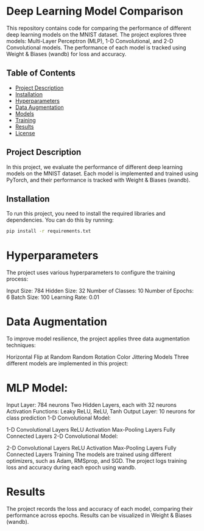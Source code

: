 # Deep Learning Model Comparison

This repository contains code for comparing the performance of different deep learning models on the MNIST dataset. The project explores three models: Multi-Layer Perceptron (MLP), 1-D Convolutional, and 2-D Convolutional models. The performance of each model is tracked using Weight & Biases (wandb) for loss and accuracy.

## Table of Contents
- [Project Description](#project-description)
- [Installation](#installation)
- [Hyperparameters](#hyperparameters)
- [Data Augmentation](#data-augmentation)
- [Models](#models)
- [Training](#training)
- [Results](#results)
- [License](#license)

## Project Description

In this project, we evaluate the performance of different deep learning models on the MNIST dataset. Each model is implemented and trained using PyTorch, and their performance is tracked with Weight & Biases (wandb).

## Installation

To run this project, you need to install the required libraries and dependencies. You can do this by running:

```bash
pip install -r requirements.txt
```

# Hyperparameters
The project uses various hyperparameters to configure the training process:

Input Size: 784
Hidden Size: 32
Number of Classes: 10
Number of Epochs: 6
Batch Size: 100
Learning Rate: 0.01

# Data Augmentation
To improve model resilience, the project applies three data augmentation techniques:

Horizontal Flip at Random
Random Rotation
Color Jittering
Models
Three different models are implemented in this project:

# MLP Model:

Input Layer: 784 neurons
Two Hidden Layers, each with 32 neurons
Activation Functions: Leaky ReLU, ReLU, Tanh
Output Layer: 10 neurons for class prediction
1-D Convolutional Model:

1-D Convolutional Layers
ReLU Activation
Max-Pooling Layers
Fully Connected Layers
2-D Convolutional Model:

2-D Convolutional Layers
ReLU Activation
Max-Pooling Layers
Fully Connected Layers
Training
The models are trained using different optimizers, such as Adam, RMSprop, and SGD. The project logs training loss and accuracy during each epoch using wandb.

# Results
The project records the loss and accuracy of each model, comparing their performance across epochs. Results can be visualized in Weight & Biases (wandb).

